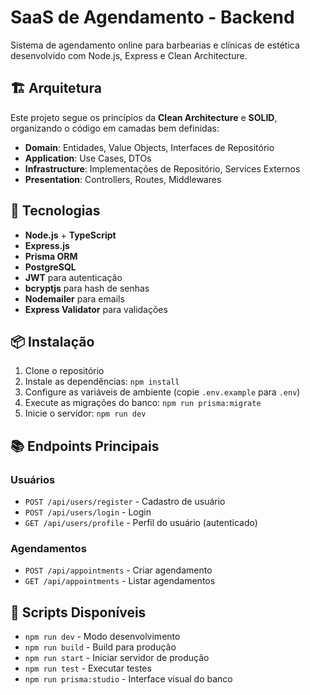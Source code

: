 # SaaS de Agendamento - Backend

Sistema de agendamento online para barbearias e clínicas de estética desenvolvido com Node.js, Express e Clean Architecture.

## 🏗️ Arquitetura

Este projeto segue os princípios da **Clean Architecture** e **SOLID**, organizando o código em camadas bem definidas:

- **Domain**: Entidades, Value Objects, Interfaces de Repositório
- **Application**: Use Cases, DTOs
- **Infrastructure**: Implementações de Repositório, Services Externos
- **Presentation**: Controllers, Routes, Middlewares

## 🚀 Tecnologias

- **Node.js** + **TypeScript**
- **Express.js**
- **Prisma ORM**
- **PostgreSQL**
- **JWT** para autenticação
- **bcryptjs** para hash de senhas
- **Nodemailer** para emails
- **Express Validator** para validações

## 📦 Instalação

1. Clone o repositório
2. Instale as dependências: `npm install`
3. Configure as variáveis de ambiente (copie `.env.example` para `.env`)
4. Execute as migrações do banco: `npm run prisma:migrate`
5. Inicie o servidor: `npm run dev`

## 📚 Endpoints Principais

### Usuários
- `POST /api/users/register` - Cadastro de usuário
- `POST /api/users/login` - Login
- `GET /api/users/profile` - Perfil do usuário (autenticado)

### Agendamentos
- `POST /api/appointments` - Criar agendamento
- `GET /api/appointments` - Listar agendamentos

## 🧪 Scripts Disponíveis

- `npm run dev` - Modo desenvolvimento
- `npm run build` - Build para produção
- `npm run start` - Iniciar servidor de produção
- `npm run test` - Executar testes
- `npm run prisma:studio` - Interface visual do banco

